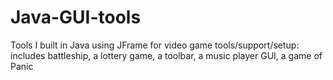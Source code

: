 # Java-GUI-tools
Tools I built in Java using JFrame for video game tools/support/setup: includes battleship, a lottery game, a toolbar, a music player GUI, a game of Panic
